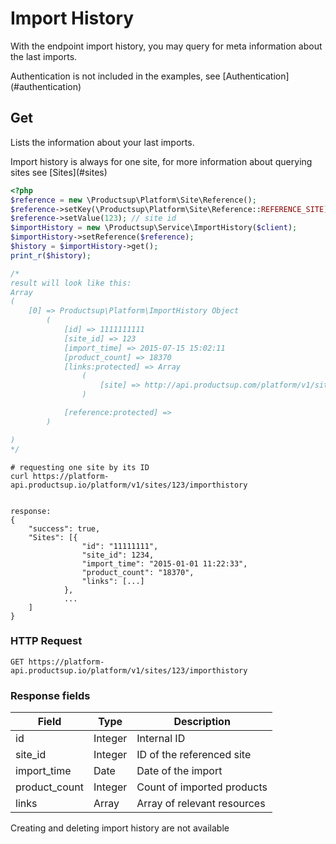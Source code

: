 # Import History
 
With the endpoint import history, you may query for meta information about the last imports.
<aside class="info">Authentication is not included in the examples, see [Authentication](#authentication)</aside>


## Get
Lists the information about your last imports.
<aside class="info">Import history is always for one site, for more information about querying sites see [Sites](#sites)</aside>


```php
<?php
$reference = new \Productsup\Platform\Site\Reference();
$reference->setKey(\Productsup\Platform\Site\Reference::REFERENCE_SITE);
$reference->setValue(123); // site id
$importHistory = new \Productsup\Service\ImportHistory($client);
$importHistory->setReference($reference);
$history = $importHistory->get();
print_r($history);

/*
result will look like this:
Array
(
    [0] => Productsup\Platform\ImportHistory Object
        (
            [id] => 1111111111
            [site_id] => 123
            [import_time] => 2015-07-15 15:02:11
            [product_count] => 18370
            [links:protected] => Array
                (
                    [site] => http://api.productsup.com/platform/v1/sites/123
                )

            [reference:protected] => 
        )

)
*/
```

```shell
# requesting one site by its ID
curl https://platform-api.productsup.io/platform/v1/sites/123/importhistory


```
    
```shell    
response: 
{
    "success": true,
    "Sites": [{
                "id": "11111111",
                "site_id": 1234,
                "import_time": "2015-01-01 11:22:33",
                "product_count": "18370",
                "links": [...]
            },
            ...
    ]
}
```
### HTTP Request
`GET https://platform-api.productsup.io/platform/v1/sites/123/importhistory`

### Response fields
Field | Type | Description
------ | -------- | --------------
id | Integer | Internal ID
site_id | Integer | ID of the referenced site
import_time | Date | Date of the import
product_count | Integer | Count of imported products
links | Array | Array of relevant resources

<aside class="notice">Creating and deleting import history are not available</aside>
